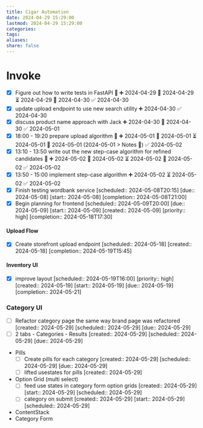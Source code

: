 ```yaml
---
title: Cigar Automation
date: 2024-04-29 15:29:00
lastmod: 2024-04-29 15:29:00
categories: 
tags: 
aliases: 
share: false 
---
```


# Invoke

- [x] Figure out how to write tests in FastAPI 🔺 ➕ 2024-04-29 🛫 2024-04-29 ⏳ 2024-04-29 📅 2024-04-30 ✅ 2024-04-30
- [x] update upload endpoint to use new search utility ➕ 2024-04-30 ✅ 2024-04-30
- [x] discuss product name approach with Jack ➕ 2024-04-30 📅 2024-04-30 ✅ 2024-05-01
- [x] 18:00 - 19:20 prepare upload algorithm 🔺 ➕ 2024-05-01 🛫 2024-05-01 ⏳ 2024-05-01 📅 2024-05-01 (2024-05-01 > Notes 📝) ✅ 2024-05-02
- [x] 13:10 - 13:50 write out the new step-case algorithm for refined candidates 🔺 ➕ 2024-05-02 🛫 2024-05-02 ⏳ 2024-05-02 📅 2024-05-02 ✅ 2024-05-02
- [x] 13:50 - 15:00 implement step-case algorithm ➕ 2024-05-02 ⏳ 2024-05-02 ✅ 2024-05-02
- [x] Finish testing wordbank service   [scheduled:: 2024-05-08T20:15]  [due:: 2024-05-08]  [start:: 2024-05-08]  [completion:: 2024-05-08T21:00]
- [x] Begin planning for frontend   [scheduled:: 2024-05-09T20:00]  [due:: 2024-05-09]  [start:: 2024-05-09]  [created:: 2024-05-09]  [priority:: high]  [completion:: 2024-05-18T17:30]
#### Upload Flow
- [x] Create storefront upload endpoint   [scheduled:: 2024-05-18]  [created:: 2024-05-18]  [completion:: 2024-05-19T15:45]
#### Inventory UI
- [x] improve layout   [scheduled:: 2024-05-19T16:00]  [priority:: high]  [created:: 2024-05-19]  [start:: 2024-05-19]  [due:: 2024-05-19]  [completion:: 2024-05-21]
### Category UI
- [ ] Refactor category page the same way brand page was refactored  [created:: 2024-05-29]  [scheduled:: 2024-05-29]  [due:: 2024-05-29]
- [ ] 2 tabs - Categories - Results  [created:: 2024-05-29]  [scheduled:: 2024-05-29]  [due:: 2024-05-29]
- Pills
	- [ ] Create pills for each category  [created:: 2024-05-29]  [scheduled:: 2024-05-29]  [due:: 2024-05-29]
	- [ ] lifted usestates for pills  [created:: 2024-05-29]
- Option Grid (multi select)
	- [ ] feed use states in category form option grids  [created:: 2024-05-29]  [start:: 2024-05-29]  [scheduled:: 2024-05-29]
	- [ ] category on submit  [created:: 2024-05-29]  [start:: 2024-05-29]  [scheduled:: 2024-05-29]
- ContentStack
- Category Form
